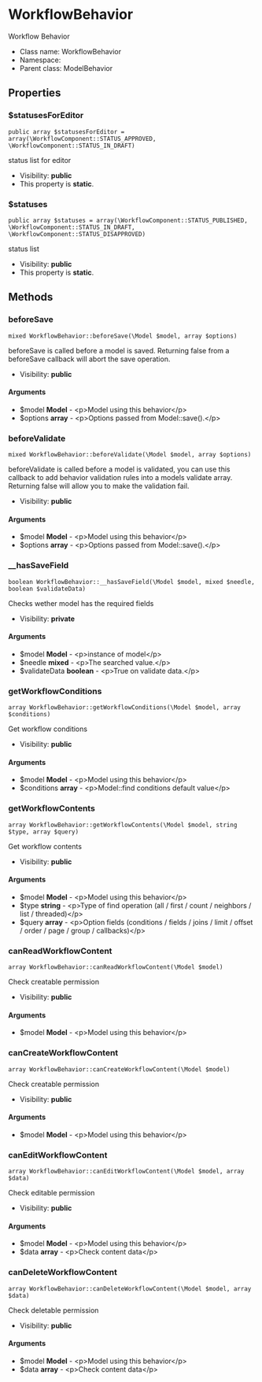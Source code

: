 WorkflowBehavior
===============

Workflow Behavior




* Class name: WorkflowBehavior
* Namespace: 
* Parent class: ModelBehavior





Properties
----------


### $statusesForEditor

    public array $statusesForEditor = array(\WorkflowComponent::STATUS_APPROVED, \WorkflowComponent::STATUS_IN_DRAFT)

status list for editor



* Visibility: **public**
* This property is **static**.


### $statuses

    public array $statuses = array(\WorkflowComponent::STATUS_PUBLISHED, \WorkflowComponent::STATUS_IN_DRAFT, \WorkflowComponent::STATUS_DISAPPROVED)

status list



* Visibility: **public**
* This property is **static**.


Methods
-------


### beforeSave

    mixed WorkflowBehavior::beforeSave(\Model $model, array $options)

beforeSave is called before a model is saved. Returning false from a beforeSave callback
will abort the save operation.



* Visibility: **public**


#### Arguments
* $model **Model** - &lt;p&gt;Model using this behavior&lt;/p&gt;
* $options **array** - &lt;p&gt;Options passed from Model::save().&lt;/p&gt;



### beforeValidate

    mixed WorkflowBehavior::beforeValidate(\Model $model, array $options)

beforeValidate is called before a model is validated, you can use this callback to
add behavior validation rules into a models validate array. Returning false
will allow you to make the validation fail.



* Visibility: **public**


#### Arguments
* $model **Model** - &lt;p&gt;Model using this behavior&lt;/p&gt;
* $options **array** - &lt;p&gt;Options passed from Model::save().&lt;/p&gt;



### __hasSaveField

    boolean WorkflowBehavior::__hasSaveField(\Model $model, mixed $needle, boolean $validateData)

Checks wether model has the required fields



* Visibility: **private**


#### Arguments
* $model **Model** - &lt;p&gt;instance of model&lt;/p&gt;
* $needle **mixed** - &lt;p&gt;The searched value.&lt;/p&gt;
* $validateData **boolean** - &lt;p&gt;True on validate data.&lt;/p&gt;



### getWorkflowConditions

    array WorkflowBehavior::getWorkflowConditions(\Model $model, array $conditions)

Get workflow conditions



* Visibility: **public**


#### Arguments
* $model **Model** - &lt;p&gt;Model using this behavior&lt;/p&gt;
* $conditions **array** - &lt;p&gt;Model::find conditions default value&lt;/p&gt;



### getWorkflowContents

    array WorkflowBehavior::getWorkflowContents(\Model $model, string $type, array $query)

Get workflow contents



* Visibility: **public**


#### Arguments
* $model **Model** - &lt;p&gt;Model using this behavior&lt;/p&gt;
* $type **string** - &lt;p&gt;Type of find operation (all / first / count / neighbors / list / threaded)&lt;/p&gt;
* $query **array** - &lt;p&gt;Option fields (conditions / fields / joins / limit / offset / order / page / group / callbacks)&lt;/p&gt;



### canReadWorkflowContent

    array WorkflowBehavior::canReadWorkflowContent(\Model $model)

Check creatable permission



* Visibility: **public**


#### Arguments
* $model **Model** - &lt;p&gt;Model using this behavior&lt;/p&gt;



### canCreateWorkflowContent

    array WorkflowBehavior::canCreateWorkflowContent(\Model $model)

Check creatable permission



* Visibility: **public**


#### Arguments
* $model **Model** - &lt;p&gt;Model using this behavior&lt;/p&gt;



### canEditWorkflowContent

    array WorkflowBehavior::canEditWorkflowContent(\Model $model, array $data)

Check editable permission



* Visibility: **public**


#### Arguments
* $model **Model** - &lt;p&gt;Model using this behavior&lt;/p&gt;
* $data **array** - &lt;p&gt;Check content data&lt;/p&gt;



### canDeleteWorkflowContent

    array WorkflowBehavior::canDeleteWorkflowContent(\Model $model, array $data)

Check deletable permission



* Visibility: **public**


#### Arguments
* $model **Model** - &lt;p&gt;Model using this behavior&lt;/p&gt;
* $data **array** - &lt;p&gt;Check content data&lt;/p&gt;


